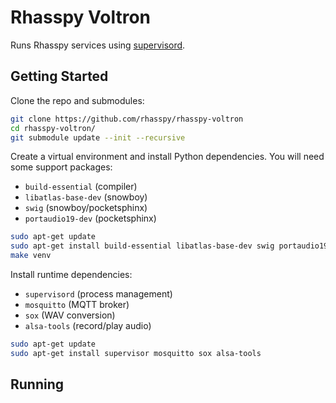 # Rhasspy Voltron

Runs Rhasspy services using [supervisord](http://supervisord.org/).

## Getting Started

Clone the repo and submodules:

```bash
git clone https://github.com/rhasspy/rhasspy-voltron
cd rhasspy-voltron/
git submodule update --init --recursive
```

Create a virtual environment and install Python dependencies.
You will need some support packages:

* `build-essential` (compiler)
* `libatlas-base-dev` (snowboy)
* `swig` (snowboy/pocketsphinx)
* `portaudio19-dev` (pocketsphinx)

```bash
sudo apt-get update
sudo apt-get install build-essential libatlas-base-dev swig portaudio19-dev
make venv
```

Install runtime dependencies:

  * `supervisord` (process management)
  * `mosquitto` (MQTT broker)
  * `sox` (WAV conversion)
  * `alsa-tools` (record/play audio)

```bash
sudo apt-get update
sudo apt-get install supervisor mosquitto sox alsa-tools
```

## Running


